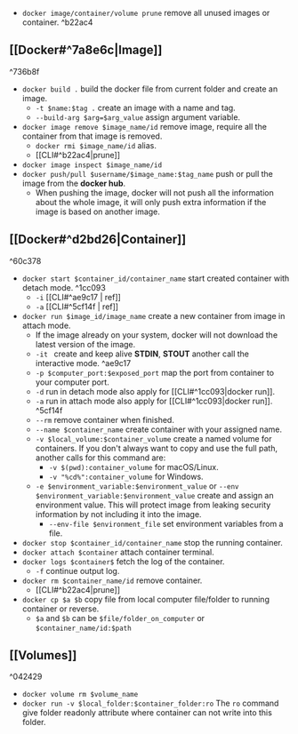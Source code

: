 - `docker image/container/volume prune` remove all unused images or container. ^b22ac4
## [[Docker#^7a8e6c|Image]]
^736b8f
- `docker build .` build the docker file from current folder and create an image.
	- `-t $name:$tag .` create an image with a name and tag.
	- `--build-arg $arg=$arg_value` assign argument variable. 
- `docker image remove $image_name/id` remove image, require all the container from that image is removed.
	- `docker rmi $image_name/id` alias.
	- [[CLI#^b22ac4|prune]]
- `docker image inspect $image_name/id`
- `docker push/pull $username/$image_name:$tag_name` push or pull the image from the **docker hub**. 
	- When pushing the image, docker will not push all the information about the whole image, it will only push extra information if the image is based on another image.
## [[Docker#^d2bd26|Container]]
^60c378
- `docker start $container_id/container_name` start created container with detach mode. ^1cc093
	- `-i` [[CLI#^ae9c17 | ref]]
	- `-a` [[CLI#^5cf14f | ref]]
- `docker run $image_id/image_name` create a new container from image in attach mode.
	- If the image already on your system, docker will not download the latest version of the image.
	- `-it ` create and keep alive **STDIN**, **STOUT** another call the interactive mode. ^ae9c17
	- `-p $computer_port:$exposed_port` map the port from container to your computer port.
	-  `-d` run in detach mode also apply for [[CLI#^1cc093|docker run]].
	- `-a` run in attach mode also apply for [[CLI#^1cc093|docker run]]. ^5cf14f
	- `--rm` remove container when finished.
	- `--name $container_name` create container with your assigned name.
	- `-v $local_volume:$container_volume` create a named volume for containers. If you don't always want to copy and use the full path, another calls for this command are: 
		- `-v $(pwd):container_volume` for macOS/Linux.
		- `-v "%cd%":container_volume` for Windows.
	- `-e $environment_variable:$environment_value` or `--env $environment_variable:$environment_value` create and assign an environment value. This will protect image from leaking security information by not including it into the image.
		- `--env-file $environment_file` set environment variables from a file.
- `docker stop $container_id/container_name` stop the running container.
- `docker attach $container` attach container terminal.
- `docker logs $container$` fetch the log of the container.
	- `-f` continue output log.
- `docker rm $container_name/id` remove container.
	- [[CLI#^b22ac4|prune]]
- `docker cp $a $b` copy file from local computer file/folder to running container or reverse.
	- `$a` and `$b` can be `$file/folder_on_computer` or `$container_name/id:$path`
## [[Volumes]]
^042429
- `docker volume rm $volume_name`
- `docker run -v $local_folder:$container_folder:ro` The `ro` command give folder readonly attribute where container can not write into this folder.